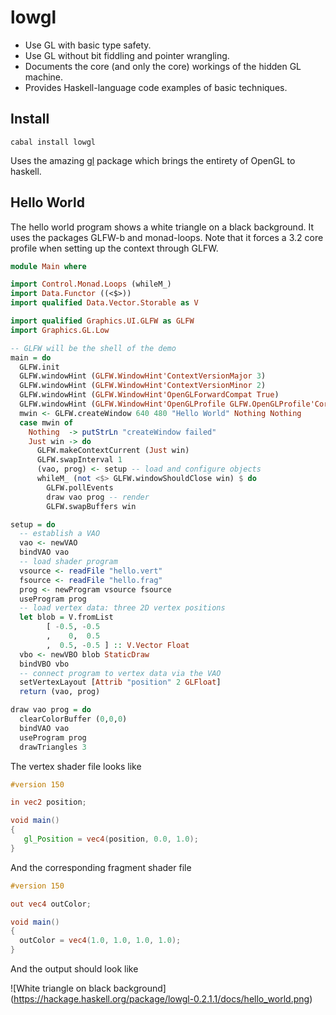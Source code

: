# lowgl

- Use GL with basic type safety.
- Use GL without bit fiddling and pointer wrangling.
- Documents the core (and only the core) workings of the hidden GL machine.
- Provides Haskell-language code examples of basic techniques.

## Install

```
cabal install lowgl
```

Uses the amazing [gl][1] package which brings the entirety of OpenGL to
haskell.

## Hello World

The hello world program shows a white triangle on a black background.
It uses the packages GLFW-b and monad-loops. Note that it forces a
3.2 core profile when setting up the context through GLFW.

```haskell
module Main where

import Control.Monad.Loops (whileM_)
import Data.Functor ((<$>))
import qualified Data.Vector.Storable as V

import qualified Graphics.UI.GLFW as GLFW
import Graphics.GL.Low

-- GLFW will be the shell of the demo
main = do
  GLFW.init
  GLFW.windowHint (GLFW.WindowHint'ContextVersionMajor 3)
  GLFW.windowHint (GLFW.WindowHint'ContextVersionMinor 2)
  GLFW.windowHint (GLFW.WindowHint'OpenGLForwardCompat True)
  GLFW.windowHint (GLFW.WindowHint'OpenGLProfile GLFW.OpenGLProfile'Core)
  mwin <- GLFW.createWindow 640 480 "Hello World" Nothing Nothing
  case mwin of
    Nothing  -> putStrLn "createWindow failed"
    Just win -> do
      GLFW.makeContextCurrent (Just win)
      GLFW.swapInterval 1
      (vao, prog) <- setup -- load and configure objects
      whileM_ (not <$> GLFW.windowShouldClose win) $ do
        GLFW.pollEvents
        draw vao prog -- render
        GLFW.swapBuffers win

setup = do
  -- establish a VAO
  vao <- newVAO
  bindVAO vao
  -- load shader program
  vsource <- readFile "hello.vert"
  fsource <- readFile "hello.frag"
  prog <- newProgram vsource fsource
  useProgram prog
  -- load vertex data: three 2D vertex positions
  let blob = V.fromList
        [ -0.5, -0.5
        ,    0,  0.5
        ,  0.5, -0.5 ] :: V.Vector Float
  vbo <- newVBO blob StaticDraw
  bindVBO vbo
  -- connect program to vertex data via the VAO
  setVertexLayout [Attrib "position" 2 GLFloat]
  return (vao, prog)

draw vao prog = do
  clearColorBuffer (0,0,0)
  bindVAO vao
  useProgram prog
  drawTriangles 3
```

The vertex shader file looks like


```glsl
#version 150

in vec2 position;

void main()
{
   gl_Position = vec4(position, 0.0, 1.0);
}
```

And the corresponding fragment shader file

```glsl
#version 150

out vec4 outColor;

void main()
{
  outColor = vec4(1.0, 1.0, 1.0, 1.0);
}
```

And the output should look like

![White triangle on black background]
(https://hackage.haskell.org/package/lowgl-0.2.1.1/docs/hello_world.png)


[1]: https://github.com/ekmett/gl/
